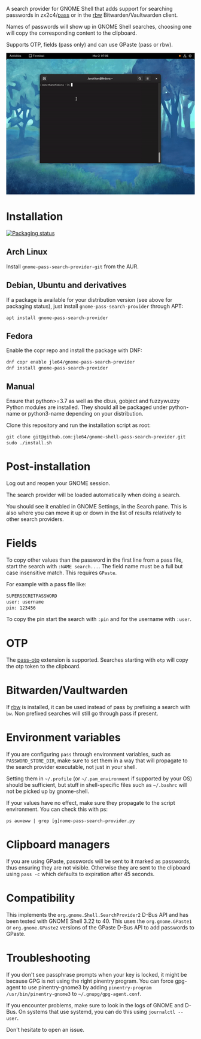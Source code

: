 A search provider for GNOME Shell that adds support for searching passwords in zx2c4/[pass](https://www.passwordstore.org/) or in the [rbw](https://github.com/doy/rbw) Bitwarden/Vaultwarden client.

Names of passwords will show up in GNOME Shell searches, choosing one will copy the corresponding content to the clipboard.

Supports OTP, fields (pass only) and can use GPaste (pass or rbw).

![Sreencapture](misc/screencapture.gif)

# Installation
[![Packaging status](https://repology.org/badge/vertical-allrepos/gnome-pass-search-provider.svg)](https://repology.org/project/gnome-pass-search-provider/versions)

## Arch Linux
Install `gnome-pass-search-provider-git` from the AUR.

## Debian, Ubuntu and derivatives
If a package is available for your distribution version (see above for packaging status), just install `gnome-pass-search-provider` through APT:

```
apt install gnome-pass-search-provider
```

## Fedora
Enable the copr repo and install the package with DNF:

```
dnf copr enable jle64/gnome-pass-search-provider
dnf install gnome-pass-search-provider
```

## Manual

Ensure that python>=3.7 as well as the dbus, gobject and fuzzywuzzy Python modules are installed. They should all be packaged under python-name or python3-name depending on your distribution.

Clone this repository and run the installation script as root:
```
git clone git@github.com:jle64/gnome-shell-pass-search-provider.git
sudo ./install.sh
```

# Post-installation

Log out and reopen your GNOME session.

The search provider will be loaded automatically when doing a search.

You should see it enabled in GNOME Settings, in the Search pane. This is also where you can move it up or down in the list of results relatively to other search providers.

# Fields

To copy other values than the password in the first line from a pass file, start the search with `:NAME search...`. The field name must be a full but case insensitive match. This requires `GPaste`.

For example with a pass file like:
```
SUPERSECRETPASSWORD
user: username
pin: 123456
```

To copy the pin start the search with `:pin` and for the username with `:user`.

# OTP

The [pass-otp](https://github.com/tadfisher/pass-otp) extension is supported. Searches starting with `otp` will copy the otp token to the clipboard.

# Bitwarden/Vaultwarden

If [rbw](https://github.com/doy/rbw) is installed, it can be used instead of pass by prefixing a search with `bw`. Non prefixed searches will still go through pass if present.

# Environment variables

If you are configuring `pass` through environment variables, such as `PASSWORD_STORE_DIR`, make sure to set them in a way that will propagate to the search provider executable, not just in your shell.

Setting them in `~/.profile` (or `~/.pam_environment` if supported by your OS) should be sufficient, but stuff in shell-specific files such as `~/.bashrc` will not be picked up by gnome-shell.

If your values have no effect, make sure they propagate to the script environment. You can check this with ps:
```
ps auxeww | grep [g]nome-pass-search-provider.py
```

# Clipboard managers

If you are using GPaste, passwords will be sent to it marked as passwords, thus ensuring they are not visible.
Otherwise they are sent to the clipboard using `pass -c` which defaults to expiration after 45 seconds.

# Compatibility

This implements the `org.gnome.Shell.SearchProvider2` D-Bus API and has been tested with GNOME Shell 3.22 to 40. This uses the `org.gnome.GPaste1` or `org.gnome.GPaste2` versions of the GPaste D-Bus API to add passwords to GPaste.

# Troubleshooting

If you don't see passphrase prompts when your key is locked, it might be because GPG is not using the right pinentry program. You can force gpg-agent to use pinentry-gnome3 by adding `pinentry-program /usr/bin/pinentry-gnome3` to `~/.gnupg/gpg-agent.conf`.

If you encounter problems, make sure to look in the logs of GNOME and D-Bus. On systems that use systemd, you can do this using `journalctl --user`.

Don't hesitate to open an issue.
